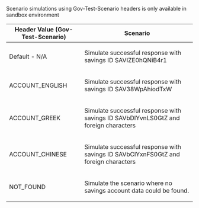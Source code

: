 <p>Scenario simulations using Gov-Test-Scenario headers is only available in sandbox environment</p>
<table>
    <thead>
        <tr>
            <th>Header Value (Gov-Test-Scenario)</th>
            <th>Scenario</th>
        </tr>
    </thead>
    <tbody>
        <tr>
            <td><p>Default - N/A</p></td>
            <td><p>Simulate successful response with savings ID SAVIZE0hQNiB4r1</p></td>
        </tr>
        <tr>
            <td><p>ACCOUNT_ENGLISH</p></td>
            <td><p>Simulate successful response with savings ID SAV38WpAhiodTxW</p></td>
        </tr>
        <tr>
            <td><p>ACCOUNT_GREEK</p></td>
            <td><p>Simulate successful response with savings ID SAVbDlYvnLS0GtZ and foreign characters</p></td>
        </tr>
        <tr>
            <td><p>ACCOUNT_CHINESE</p></td>
            <td><p>Simulate successful response with savings ID SAVbClYxnFS0GtZ and foreign characters</p></td>
        </tr>
        <tr>
            <td><p>NOT_FOUND</p></td>
            <td><p>Simulate the scenario where no savings account data could be found.</p></td>
        </tr>
    </tbody>
</table>
